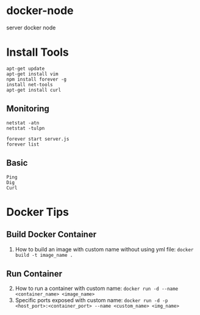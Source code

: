 # docker-node
server docker node


# Install Tools
  ```
  apt-get update
  apt-get install vim
  npm install forever -g
  install net-tools
  apt-get install curl
  ```

  ## Monitoring 
  ```
  netstat -atn
  netstat -tulpn 
  ```
  ```
  forever start server.js
  forever list
  ```
  
  ## Basic 
  ```
  Ping 
  Dig 
  Curl 
  ```

# Docker Tips
  ## Build Docker Container
  1. How to build an image with custom name without using yml file:
    ```
    docker build -t image_name .
    ```
  ## Run Container
  2. How to run a container with custom name:
    ```
    docker run -d --name <container_name> <image_name>
    ```
  3. Specific ports exposed with custom name:
    ```
    docker run -d -p <host_port>:<container_port> --name <custom_name> <img_name> 
    ```
